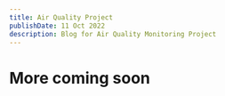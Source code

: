 ```yaml
---
title: Air Quality Project
publishDate: 11 Oct 2022
description: Blog for Air Quality Monitoring Project
---
```


# More coming soon
